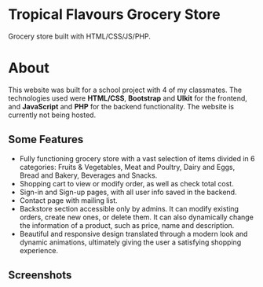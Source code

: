 # Tropical Flavours Grocery Store
Grocery store built with HTML/CSS/JS/PHP.

<h1>About</h1>
<p> This website was built for a school project with 4 of my classmates. The technologies used were <b>HTML/CSS</b>, <b>Bootstrap</b> and <b>UIkit</b> for the frontend, and <b>JavaScript</b> and <b>PHP</b > for the backend functionality. The website is currently not being hosted.</p>
<h2>Some Features</h2>
<ul>
  <li> Fully functioning grocery store with a vast selection of items divided in 6 categories: Fruits & Vegetables, Meat and Poultry, Dairy and Eggs, Bread and Bakery, Beverages and Snacks. </li> 
  <li> Shopping cart to view or modify order, as well as check total cost.</li>
  <li> Sign-in and Sign-up pages, with all user info saved in the backend. </li>
  <li> Contact page with mailing list. </li>
  <li> Backstore section accessible only by admins. It can modify existing orders, create new ones, or delete them. It can also dynamically change the information of a product, such as price, name and description.  </li>
  <li> Beautiful and responsive design translated through a modern look and dynamic animations, ultimately giving the user a satisfying shopping experience.</li>
  
  </ul>
  
  <h2> Screenshots </h2>
